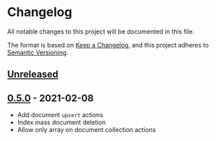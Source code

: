 # Changelog

All notable changes to this project will be documented in this file.

The format is based on [Keep a Changelog](https://keepachangelog.com/en/1.0.0/),
and this project adheres to [Semantic Versioning](https://semver.org/spec/v2.0.0.html).

## [Unreleased]

## [0.5.0] - 2021-02-08

- Add document `upsert` actions
- Index mass document deletion
- Allow only array on document collection actions

[Unreleased]: https://github.com/sigmie/app-core/compare/v0.5.0...HEAD
[0.5.0]: https://github.com/sigmie/sigmie/compare/v0.4.3...v0.5.0

